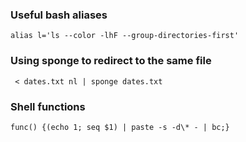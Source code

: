 ### Useful bash aliases

```
alias l='ls --color -lhF --group-directories-first'
```

### Using sponge to redirect to the same file
```
 < dates.txt nl | sponge dates.txt
 ```
 
 ### Shell functions
 
 ```
 func() {(echo 1; seq $1) | paste -s -d\* - | bc;}
 ```
 

